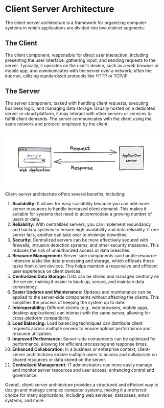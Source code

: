 # Client Server Architecture

The client-server architecture is a framework for organizing computer systems in which applications are divided into two distinct segments:

## The Client 
The client component, responsible for direct user interaction, including presenting the user interface, gathering input, and sending requests to the server. Typically, it operates on the user's device, such as a web browser or mobile app, and communicates with the server over a network, often the internet, utilizing standardized protocols like HTTP or TCP/IP.

## The Server 
The server component, tasked with handling client requests, executing business logic, and managing data storage. Usually hosted on a dedicated server or cloud platform, it may interact with other servers or services to fulfill client demands. The server communicates with the client using the same network and protocol employed by the client.

![Client Server Architecture](../_assets/images/architecture-patterns/client-server-architecture.png 'Client Server Architecture')

Client-server architecture offers several benefits, including:

1. **Scalability:** It allows for easy scalability because you can add more server resources to handle increased client demand. This makes it suitable for systems that need to accommodate a growing number of users or data.
2. **Reliability:** With centralized servers, you can implement redundancy and backup systems to ensure high availability and data reliability. If one server fails, another can take over to minimize downtime.
3. **Security:** Centralized servers can be more effectively secured with firewalls, intrusion detection systems, and other security measures. This reduces the risk of unauthorized access or data breaches.
4. **Resource Management:** Server-side components can handle resource-intensive tasks like data processing and storage, which offloads these tasks from client devices. This helps maintain a responsive and efficient user experience on client devices.
5. **Centralized Data Storage:** Data can be stored and managed centrally on the server, making it easier to back up, secure, and maintain data consistency.
6. **Easier Updates and Maintenance:** Updates and maintenance can be applied to the server-side components without affecting the clients. This simplifies the process of keeping the system up to date.
7. **Interoperability:** Different clients (e.g., web browsers, mobile apps, desktop applications) can interact with the same server, allowing for cross-platform compatibility.
8. **Load Balancing:** Load balancing techniques can distribute client requests across multiple servers to ensure optimal performance and resource utilization.
9. **Improved Performance:** Server-side components can be optimized for performance, allowing for efficient processing and response times.
10. **Enhanced Collaboration:** In a business or enterprise context, client-server architectures enable multiple users to access and collaborate on shared resources or data stored on the server.
11. **Centralized Management:** IT administrators can more easily manage and monitor server resources and user access, enhancing control and governance.

Overall, client-server architecture provides a structured and efficient way to design and manage complex computer systems, making it a preferred choice for many applications, including web services, databases, email systems, and more.